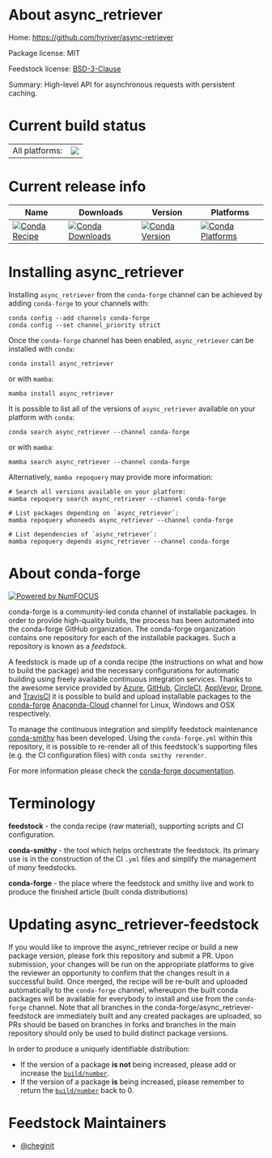 About async_retriever
=====================

Home: https://github.com/hyriver/async-retriever

Package license: MIT

Feedstock license: [BSD-3-Clause](https://github.com/conda-forge/async_retriever-feedstock/blob/main/LICENSE.txt)

Summary: High-level API for asynchronous requests with persistent caching.

Current build status
====================


<table><tr><td>All platforms:</td>
    <td>
      <a href="https://dev.azure.com/conda-forge/feedstock-builds/_build/latest?definitionId=12620&branchName=main">
        <img src="https://dev.azure.com/conda-forge/feedstock-builds/_apis/build/status/async_retriever-feedstock?branchName=main">
      </a>
    </td>
  </tr>
</table>

Current release info
====================

| Name | Downloads | Version | Platforms |
| --- | --- | --- | --- |
| [![Conda Recipe](https://img.shields.io/badge/recipe-async_retriever-green.svg)](https://anaconda.org/conda-forge/async_retriever) | [![Conda Downloads](https://img.shields.io/conda/dn/conda-forge/async_retriever.svg)](https://anaconda.org/conda-forge/async_retriever) | [![Conda Version](https://img.shields.io/conda/vn/conda-forge/async_retriever.svg)](https://anaconda.org/conda-forge/async_retriever) | [![Conda Platforms](https://img.shields.io/conda/pn/conda-forge/async_retriever.svg)](https://anaconda.org/conda-forge/async_retriever) |

Installing async_retriever
==========================

Installing `async_retriever` from the `conda-forge` channel can be achieved by adding `conda-forge` to your channels with:

```
conda config --add channels conda-forge
conda config --set channel_priority strict
```

Once the `conda-forge` channel has been enabled, `async_retriever` can be installed with `conda`:

```
conda install async_retriever
```

or with `mamba`:

```
mamba install async_retriever
```

It is possible to list all of the versions of `async_retriever` available on your platform with `conda`:

```
conda search async_retriever --channel conda-forge
```

or with `mamba`:

```
mamba search async_retriever --channel conda-forge
```

Alternatively, `mamba repoquery` may provide more information:

```
# Search all versions available on your platform:
mamba repoquery search async_retriever --channel conda-forge

# List packages depending on `async_retriever`:
mamba repoquery whoneeds async_retriever --channel conda-forge

# List dependencies of `async_retriever`:
mamba repoquery depends async_retriever --channel conda-forge
```


About conda-forge
=================

[![Powered by
NumFOCUS](https://img.shields.io/badge/powered%20by-NumFOCUS-orange.svg?style=flat&colorA=E1523D&colorB=007D8A)](https://numfocus.org)

conda-forge is a community-led conda channel of installable packages.
In order to provide high-quality builds, the process has been automated into the
conda-forge GitHub organization. The conda-forge organization contains one repository
for each of the installable packages. Such a repository is known as a *feedstock*.

A feedstock is made up of a conda recipe (the instructions on what and how to build
the package) and the necessary configurations for automatic building using freely
available continuous integration services. Thanks to the awesome service provided by
[Azure](https://azure.microsoft.com/en-us/services/devops/), [GitHub](https://github.com/),
[CircleCI](https://circleci.com/), [AppVeyor](https://www.appveyor.com/),
[Drone](https://cloud.drone.io/welcome), and [TravisCI](https://travis-ci.com/)
it is possible to build and upload installable packages to the
[conda-forge](https://anaconda.org/conda-forge) [Anaconda-Cloud](https://anaconda.org/)
channel for Linux, Windows and OSX respectively.

To manage the continuous integration and simplify feedstock maintenance
[conda-smithy](https://github.com/conda-forge/conda-smithy) has been developed.
Using the ``conda-forge.yml`` within this repository, it is possible to re-render all of
this feedstock's supporting files (e.g. the CI configuration files) with ``conda smithy rerender``.

For more information please check the [conda-forge documentation](https://conda-forge.org/docs/).

Terminology
===========

**feedstock** - the conda recipe (raw material), supporting scripts and CI configuration.

**conda-smithy** - the tool which helps orchestrate the feedstock.
                   Its primary use is in the construction of the CI ``.yml`` files
                   and simplify the management of *many* feedstocks.

**conda-forge** - the place where the feedstock and smithy live and work to
                  produce the finished article (built conda distributions)


Updating async_retriever-feedstock
==================================

If you would like to improve the async_retriever recipe or build a new
package version, please fork this repository and submit a PR. Upon submission,
your changes will be run on the appropriate platforms to give the reviewer an
opportunity to confirm that the changes result in a successful build. Once
merged, the recipe will be re-built and uploaded automatically to the
`conda-forge` channel, whereupon the built conda packages will be available for
everybody to install and use from the `conda-forge` channel.
Note that all branches in the conda-forge/async_retriever-feedstock are
immediately built and any created packages are uploaded, so PRs should be based
on branches in forks and branches in the main repository should only be used to
build distinct package versions.

In order to produce a uniquely identifiable distribution:
 * If the version of a package **is not** being increased, please add or increase
   the [``build/number``](https://docs.conda.io/projects/conda-build/en/latest/resources/define-metadata.html#build-number-and-string).
 * If the version of a package **is** being increased, please remember to return
   the [``build/number``](https://docs.conda.io/projects/conda-build/en/latest/resources/define-metadata.html#build-number-and-string)
   back to 0.

Feedstock Maintainers
=====================

* [@cheginit](https://github.com/cheginit/)

